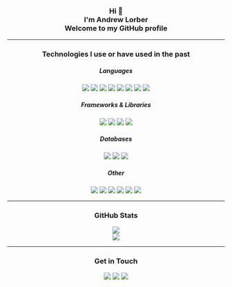 <h3 align='center'>
  Hi 👋
  <br>
  I'm Andrew Lorber
  <br>
  Welcome to my GitHub profile
</h3>

---

<!-- Tech Stack -->
<h3 align="center">Technologies I use or have used in the past</h3>

<!-- Languages -->
<h5 align="center">Languages</h5>
<p align="center">
  <!-- JavaScript -->
  <img src="https://img.shields.io/badge/JavaScript-%23323330.svg?style=flat-square&logo=javascript&logoColor=%23F7DF1E"/>
  <!-- TypeScript -->
  <img src="https://img.shields.io/badge/TypeScript-%23007ACC.svg?style=flat-square&logo=typescript&logoColor=white"/>
  <!-- GraphQL -->
  <img src="https://img.shields.io/badge/-GraphQL-E10098?style=flat-square&logo=graphql&logoColor=white"/>
  <!-- Python -->
  <img src="https://img.shields.io/badge/Python-3670A0?style=flat-square&logo=python&logoColor=ffdd54"/>
  <!-- C++ -->
  <img src="https://img.shields.io/badge/C++-%2300599C.svg?style=flat-square&logo=c%2B%2B&logoColor=white"/>
  <!-- HTML -->
  <img src="https://img.shields.io/badge/HTML5-%23E34F26.svg?style=flat-square&logo=html5&logoColor=white"/>
  <!-- CSS -->
  <img src="https://img.shields.io/badge/CSS3-%231572B6.svg?style=flat-square&logo=css3&logoColor=white"/>
  <!-- Solidity -->
  <img src="https://img.shields.io/badge/Solidity-%23363636.svg?style=flat-square&logo=solidity&logoColor=white"/>
</p>

<!-- Frameworks & Libraries -->
<h5 align="center">Frameworks & Libraries</h5>
<p align="center">
  <!-- React.JS -->
  <img src="https://img.shields.io/badge/React-%2320232a.svg?style=flat-square&logo=react&logoColor=%2361DAFB"/>
  <!-- Node.JS -->
  <img src="https://img.shields.io/badge/Node.JS-6DA55F?style=flat-square&logo=node.js&logoColor=white"/>
  <!-- Flask -->
  <img src="https://img.shields.io/badge/Flask-%23000.svg?style=flat-square&logo=flask&logoColor=white"/>
  <!-- Chakra-UI -->
  <img src="https://img.shields.io/badge/Chakra-%234ED1C5.svg?style=flat-square&logo=chakraui&logoColor=white"/>
</p>

<!-- Databases -->
<h5 align="center">Databases</h5>
<p align="center">
  <!-- Supabase -->
  <img src="https://img.shields.io/badge/Supabase-3ECF8E?style=flat-square&logo=supabase&logoColor=white"/>
  <!-- MySQL -->
  <img src="https://img.shields.io/badge/MySQL-black.svg?style=flat-square&logo=mysql&logoColor=white"/>
  <!-- MongoDB -->
  <img src="https://img.shields.io/badge/MongoDB-%234ea94b.svg?style=flat-square&logo=mongodb&logoColor=white"/>
</p>

<!-- Other -->
<h5 align="center">Other</h5>
<p align="center">
  <!-- Git -->
  <img src="https://img.shields.io/badge/-Git-black?style=flat-square&logo=git"/>
  <!-- Netlify -->
  <img src="https://img.shields.io/badge/Netlify-%23000000.svg?style=flat-square&logo=netlify&logoColor=#00C7B7"/>
  <!-- Shopify -->
  <img src="https://img.shields.io/badge/Shopify-%7AB55C.svg?style=flat-square&logo=shopify&logoColor=white"/>
  <!-- Tensorflow -->
  <img src="https://img.shields.io/badge/TensorFlow-%23FF6F00.svg?style=flat-square&logo=TensorFlow&logoColor=white"/>
  <!-- Ethereum -->
  <img src="https://img.shields.io/badge/Ethereum-3C3C3D?style=flat-square&logo=Ethereum&logoColor=white"/>
  <!-- Latex -->
  <img src="https://img.shields.io/badge/Latex-%23008080.svg?style=flat-square&logo=latex&logoColor=white"/>
</p>

---

<!-- GitHub Stats -->
<h3 align="center">GitHub Stats</h3>

<!-- Stars, Commits, PRs -->
<div align='center'>
  <img src="https://github-readme-stats-azmhyu0wy-alorber.vercel.app/api?username=alorber&hide=issues,contribs&count_private=true&show_icons=true" />
</div>

<!-- Top Languages -->
<div align='center'>
<img src="https://github-readme-stats-azmhyu0wy-alorber.vercel.app/api/top-langs/?username=alorber&layout=compact&langs_count=6&hide=Yacc,HTML,Jupyter%20Notebook" />
</div>

---

<!-- Contact Info -->
<h3 align="center">Get in Touch</h3>
<div align='center'>
  <!-- Email -->
  <a href="mailto:andrewlorber5@gmail.com?subject=Hello%20From%20Github" style="text-decoration: none;">
    <img src="https://img.shields.io/badge/Email-%23D14836.svg?&style=flat-square&logo=gmail&logoColor=white" />
  </a>
  
  <!-- LinkedIn -->
  <a href="https://www.linkedin.com/in/andrewlorber/" style="text-decoration: none;">
    <img src="https://img.shields.io/badge/LinkedIn-0A66C2.svg?style=flat-square&logo=LinkedIn&logoColor=white" />
  </a>
  
  <!-- GitHub -->
  <a href="https://github.com/alorber" style="text-decoration: none;">
    <img src="https://img.shields.io/badge/GitHub-181717.svg?style=flat-square&logo=github&logoColor=white" />
  </a>
</div>

